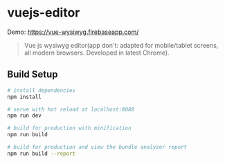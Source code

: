 # vuejs-editor

Demo: https://vue-wysiwyg.firebaseapp.com/

> Vue js wysiwyg editor(app don't: adapted for mobile/tablet screens, all modern browsers. Developed in latest Chrome).

## Build Setup

``` bash
# install dependencies
npm install

# serve with hot reload at localhost:8080
npm run dev

# build for production with minification
npm run build

# build for production and view the bundle analyzer report
npm run build --report
